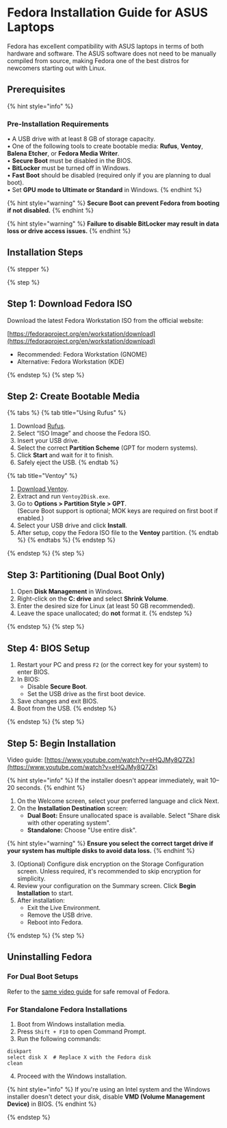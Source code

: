 # Fedora Installation Guide for ASUS Laptops

Fedora has excellent compatibility with ASUS laptops in terms of both hardware and software. The ASUS software does not need to be manually compiled from source, making Fedora one of the best distros for newcomers starting out with Linux.

## Prerequisites

{% hint style="info" %}

### Pre-Installation Requirements

• A USB drive with at least 8 GB of storage capacity.\
• One of the following tools to create bootable media: **Rufus**, **Ventoy**, **Balena Etcher**, or **Fedora Media Writer**.\
• **Secure Boot** must be disabled in the BIOS.\
• **BitLocker** must be turned off in Windows.\
• **Fast Boot** should be disabled (required only if you are planning to dual boot).\
• Set **GPU mode to Ultimate or Standard** in Windows. {% endhint %}

{% hint style="warning" %} **Secure Boot can prevent Fedora from booting if not disabled.** {% endhint %}

{% hint style="warning" %} **Failure to disable BitLocker may result in data loss or drive access issues.** {% endhint %}

## Installation Steps

{% stepper %}

{% step %}

## Step 1: Download Fedora ISO

Download the latest Fedora Workstation ISO from the official website:

[https://fedoraproject.org/en/workstation/download](https://fedoraproject.org/en/workstation/download)

- Recommended: Fedora Workstation (GNOME)
- Alternative: Fedora Workstation (KDE)

{% endstep %}
{% step %}

## Step 2: Create Bootable Media

{% tabs %} {% tab title="Using Rufus" %}

1. Download [Rufus](https://rufus.ie/).
2. Select “ISO Image” and choose the Fedora ISO.
3. Insert your USB drive.
4. Select the correct **Partition Scheme** (GPT for modern systems).
5. Click **Start** and wait for it to finish.
6. Safely eject the USB. {% endtab %}

{% tab title="Ventoy" %}

1. [Download Ventoy](https://github.com/ventoy/ventoy/releases).
2. Extract and run `Ventoy2Disk.exe`.
3. Go to **Options > Partition Style > GPT**.\
   (Secure Boot support is optional; MOK keys are required on first boot if enabled.)
4. Select your USB drive and click **Install**.
5. After setup, copy the Fedora ISO file to the **Ventoy** partition. {% endtab %} {% endtabs %} {% endstep %}

{% endstep %}
{% step %}

## Step 3: Partitioning (Dual Boot Only)

1. Open **Disk Management** in Windows.
2. Right-click on the **C: drive** and select **Shrink Volume**.
3. Enter the desired size for Linux (at least 50 GB recommended).
4. Leave the space unallocated; do **not** format it. {% endstep %}

{% endstep %}
{% step %}

## Step 4: BIOS Setup

1. Restart your PC and press `F2` (or the correct key for your system) to enter BIOS.
2. In BIOS:
   - Disable **Secure Boot**.
   - Set the USB drive as the first boot device.
3. Save changes and exit BIOS.
4. Boot from the USB. {% endstep %}

{% endstep %}
{% step %}

## Step 5: Begin Installation

Video guide: [https://www.youtube.com/watch?v=eHQJMy8Q7Zk](https://www.youtube.com/watch?v=eHQJMy8Q7Zk)

{% hint style="info" %} If the installer doesn't appear immediately, wait 10–20 seconds. {% endhint %}

1. On the Welcome screen, select your preferred language and click Next.
2. On the **Installation Destination** screen:
   - **Dual Boot:** Ensure unallocated space is available. Select "Share disk with other operating system".
   - **Standalone:** Choose "Use entire disk".

{% hint style="warning" %} **Ensure you select the correct target drive if your system has multiple disks to avoid data loss.** {% endhint %}

3. (Optional) Configure disk encryption on the Storage Configuration screen. Unless required, it's recommended to skip encryption for simplicity.
4. Review your configuration on the Summary screen. Click **Begin Installation** to start.
5. After installation:
   - Exit the Live Environment.
   - Remove the USB drive.
   - Reboot into Fedora.

{% endstep %}
{% step %}


## Uninstalling Fedora

### For Dual Boot Setups

Refer to the [same video guide](https://www.youtube.com/watch?v=eHQJMy8Q7Zk) for safe removal of Fedora.

### For Standalone Fedora Installations

1. Boot from Windows installation media.
2. Press `Shift + F10` to open Command Prompt.
3. Run the following commands:

```batch
diskpart
select disk X  # Replace X with the Fedora disk
clean
```

4. Proceed with the Windows installation.

{% hint style="info" %} If you're using an Intel system and the Windows installer doesn't detect your disk, disable **VMD (Volume Management Device)** in BIOS. {% endhint %}

{% endstep %}
